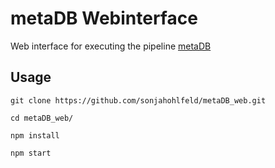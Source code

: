 # metaDB Webinterface

Web interface for executing the pipeline [metaDB](https://github.com/molbiodiv/metabDB)

## Usage

```git clone https://github.com/sonjahohlfeld/metaDB_web.git```

```cd metaDB_web/```

```npm install```

```npm start```
